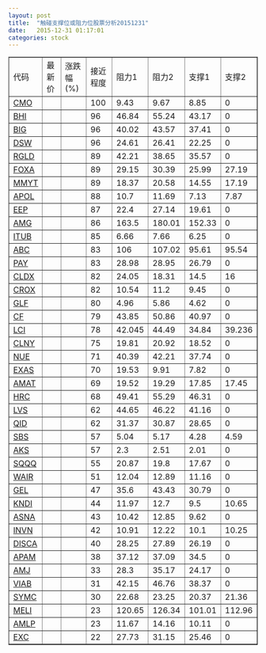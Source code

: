 ```yaml
---
layout: post
title:  "触碰支撑位或阻力位股票分析20151231"
date:   2015-12-31 01:17:01
categories: stock
---
```

<script type="text/javascript">
var stockList = []
stockList.push('gb_cmo');
stockList.push('gb_bhi');
stockList.push('gb_big');
stockList.push('gb_dsw');
stockList.push('gb_rgld');
stockList.push('gb_foxa');
stockList.push('gb_mmyt');
stockList.push('gb_apol');
stockList.push('gb_eep');
stockList.push('gb_amg');
stockList.push('gb_itub');
stockList.push('gb_abc');
stockList.push('gb_pay');
stockList.push('gb_cldx');
stockList.push('gb_crox');
stockList.push('gb_glf');
stockList.push('gb_cf');
stockList.push('gb_lci');
stockList.push('gb_clny');
stockList.push('gb_nue');
stockList.push('gb_exas');
stockList.push('gb_amat');
stockList.push('gb_hrc');
stockList.push('gb_lvs');
stockList.push('gb_qid');
stockList.push('gb_sbs');
stockList.push('gb_aks');
stockList.push('gb_sqqq');
stockList.push('gb_wair');
stockList.push('gb_gel');
stockList.push('gb_kndi');
stockList.push('gb_asna');
stockList.push('gb_invn');
stockList.push('gb_disca');
stockList.push('gb_apam');
stockList.push('gb_amj');
stockList.push('gb_viab');
stockList.push('gb_symc');
stockList.push('gb_meli');
stockList.push('gb_amlp');
stockList.push('gb_exc');
</script>
<table border="1">
 <tr>
 <td>代码</td>
 <td>最新价</td>
 <td>涨跌幅(%)</td>
 <td>接近程度</td>
 <td>阻力1</td>
 <td>阻力2</td>
 <td>支撑1</td>
 <td>支撑2</td>
</tr>
  <tr id="cmo" class="green">
  <td><a href="http://stock.finance.sina.com.cn/usstock/quotes/CMO.html" target="_blank">CMO</a></td><td></td><td></td><td>100</td><td>9.43</td><td>9.67</td><td>8.85</td><td>0</td></tr>
  <tr id="bhi" class="red">
  <td><a href="http://stock.finance.sina.com.cn/usstock/quotes/BHI.html" target="_blank">BHI</a></td><td></td><td></td><td>96</td><td>46.84</td><td>55.24</td><td>43.17</td><td>0</td></tr>
  <tr id="big" class="red">
  <td><a href="http://stock.finance.sina.com.cn/usstock/quotes/BIG.html" target="_blank">BIG</a></td><td></td><td></td><td>96</td><td>40.02</td><td>43.57</td><td>37.41</td><td>0</td></tr>
  <tr id="dsw" class="red">
  <td><a href="http://stock.finance.sina.com.cn/usstock/quotes/DSW.html" target="_blank">DSW</a></td><td></td><td></td><td>96</td><td>24.61</td><td>26.41</td><td>22.25</td><td>0</td></tr>
  <tr id="rgld" class="green">
  <td><a href="http://stock.finance.sina.com.cn/usstock/quotes/RGLD.html" target="_blank">RGLD</a></td><td></td><td></td><td>89</td><td>42.21</td><td>38.65</td><td>35.57</td><td>0</td></tr>
  <tr id="foxa" class="green">
  <td><a href="http://stock.finance.sina.com.cn/usstock/quotes/FOXA.html" target="_blank">FOXA</a></td><td></td><td></td><td>89</td><td>29.15</td><td>30.39</td><td>25.99</td><td>27.19</td></tr>
  <tr id="mmyt" class="green">
  <td><a href="http://stock.finance.sina.com.cn/usstock/quotes/MMYT.html" target="_blank">MMYT</a></td><td></td><td></td><td>89</td><td>18.37</td><td>20.58</td><td>14.55</td><td>17.19</td></tr>
  <tr id="apol" class="green">
  <td><a href="http://stock.finance.sina.com.cn/usstock/quotes/APOL.html" target="_blank">APOL</a></td><td></td><td></td><td>88</td><td>10.7</td><td>11.69</td><td>7.13</td><td>7.87</td></tr>
  <tr id="eep" class="red">
  <td><a href="http://stock.finance.sina.com.cn/usstock/quotes/EEP.html" target="_blank">EEP</a></td><td></td><td></td><td>87</td><td>22.4</td><td>27.14</td><td>19.61</td><td>0</td></tr>
  <tr id="amg" class="red">
  <td><a href="http://stock.finance.sina.com.cn/usstock/quotes/AMG.html" target="_blank">AMG</a></td><td></td><td></td><td>86</td><td>163.5</td><td>180.01</td><td>152.33</td><td>0</td></tr>
  <tr id="itub" class="red">
  <td><a href="http://stock.finance.sina.com.cn/usstock/quotes/ITUB.html" target="_blank">ITUB</a></td><td></td><td></td><td>85</td><td>6.66</td><td>7.66</td><td>6.25</td><td>0</td></tr>
  <tr id="abc" class="red">
  <td><a href="http://stock.finance.sina.com.cn/usstock/quotes/ABC.html" target="_blank">ABC</a></td><td></td><td></td><td>83</td><td>106</td><td>107.02</td><td>95.61</td><td>95.54</td></tr>
  <tr id="pay" class="red">
  <td><a href="http://stock.finance.sina.com.cn/usstock/quotes/PAY.html" target="_blank">PAY</a></td><td></td><td></td><td>83</td><td>28.98</td><td>28.95</td><td>26.79</td><td>0</td></tr>
  <tr id="cldx" class="green">
  <td><a href="http://stock.finance.sina.com.cn/usstock/quotes/CLDX.html" target="_blank">CLDX</a></td><td></td><td></td><td>82</td><td>24.05</td><td>18.31</td><td>14.5</td><td>16</td></tr>
  <tr id="crox" class="red">
  <td><a href="http://stock.finance.sina.com.cn/usstock/quotes/CROX.html" target="_blank">CROX</a></td><td></td><td></td><td>82</td><td>10.54</td><td>11.2</td><td>9.45</td><td>0</td></tr>
  <tr id="glf" class="red">
  <td><a href="http://stock.finance.sina.com.cn/usstock/quotes/GLF.html" target="_blank">GLF</a></td><td></td><td></td><td>80</td><td>4.96</td><td>5.86</td><td>4.62</td><td>0</td></tr>
  <tr id="cf" class="green">
  <td><a href="http://stock.finance.sina.com.cn/usstock/quotes/CF.html" target="_blank">CF</a></td><td></td><td></td><td>79</td><td>43.85</td><td>50.86</td><td>40.97</td><td>0</td></tr>
  <tr id="lci" class="red">
  <td><a href="http://stock.finance.sina.com.cn/usstock/quotes/LCI.html" target="_blank">LCI</a></td><td></td><td></td><td>78</td><td>42.045</td><td>44.49</td><td>34.84</td><td>39.236</td></tr>
  <tr id="clny" class="red">
  <td><a href="http://stock.finance.sina.com.cn/usstock/quotes/CLNY.html" target="_blank">CLNY</a></td><td></td><td></td><td>75</td><td>19.81</td><td>20.92</td><td>18.52</td><td>0</td></tr>
  <tr id="nue" class="red">
  <td><a href="http://stock.finance.sina.com.cn/usstock/quotes/NUE.html" target="_blank">NUE</a></td><td></td><td></td><td>71</td><td>40.39</td><td>42.21</td><td>37.74</td><td>0</td></tr>
  <tr id="exas" class="red">
  <td><a href="http://stock.finance.sina.com.cn/usstock/quotes/EXAS.html" target="_blank">EXAS</a></td><td></td><td></td><td>70</td><td>19.53</td><td>9.91</td><td>7.82</td><td>0</td></tr>
  <tr id="amat" class="red">
  <td><a href="http://stock.finance.sina.com.cn/usstock/quotes/AMAT.html" target="_blank">AMAT</a></td><td></td><td></td><td>69</td><td>19.52</td><td>19.29</td><td>17.85</td><td>17.45</td></tr>
  <tr id="hrc" class="red">
  <td><a href="http://stock.finance.sina.com.cn/usstock/quotes/HRC.html" target="_blank">HRC</a></td><td></td><td></td><td>68</td><td>49.41</td><td>55.29</td><td>46.31</td><td>0</td></tr>
  <tr id="lvs" class="red">
  <td><a href="http://stock.finance.sina.com.cn/usstock/quotes/LVS.html" target="_blank">LVS</a></td><td></td><td></td><td>62</td><td>44.65</td><td>46.22</td><td>41.16</td><td>0</td></tr>
  <tr id="qid" class="green">
  <td><a href="http://stock.finance.sina.com.cn/usstock/quotes/QID.html" target="_blank">QID</a></td><td></td><td></td><td>62</td><td>31.37</td><td>30.87</td><td>28.65</td><td>0</td></tr>
  <tr id="sbs" class="green">
  <td><a href="http://stock.finance.sina.com.cn/usstock/quotes/SBS.html" target="_blank">SBS</a></td><td></td><td></td><td>57</td><td>5.04</td><td>5.17</td><td>4.28</td><td>4.59</td></tr>
  <tr id="aks" class="red">
  <td><a href="http://stock.finance.sina.com.cn/usstock/quotes/AKS.html" target="_blank">AKS</a></td><td></td><td></td><td>57</td><td>2.3</td><td>2.51</td><td>2.01</td><td>0</td></tr>
  <tr id="sqqq" class="green">
  <td><a href="http://stock.finance.sina.com.cn/usstock/quotes/SQQQ.html" target="_blank">SQQQ</a></td><td></td><td></td><td>55</td><td>20.87</td><td>19.8</td><td>17.67</td><td>0</td></tr>
  <tr id="wair" class="red">
  <td><a href="http://stock.finance.sina.com.cn/usstock/quotes/WAIR.html" target="_blank">WAIR</a></td><td></td><td></td><td>51</td><td>12.04</td><td>12.89</td><td>11.16</td><td>0</td></tr>
  <tr id="gel" class="red">
  <td><a href="http://stock.finance.sina.com.cn/usstock/quotes/GEL.html" target="_blank">GEL</a></td><td></td><td></td><td>47</td><td>35.6</td><td>43.43</td><td>30.79</td><td>0</td></tr>
  <tr id="kndi" class="green">
  <td><a href="http://stock.finance.sina.com.cn/usstock/quotes/KNDI.html" target="_blank">KNDI</a></td><td></td><td></td><td>44</td><td>11.97</td><td>12.7</td><td>9.5</td><td>10.65</td></tr>
  <tr id="asna" class="red">
  <td><a href="http://stock.finance.sina.com.cn/usstock/quotes/ASNA.html" target="_blank">ASNA</a></td><td></td><td></td><td>43</td><td>10.42</td><td>12.85</td><td>9.62</td><td>0</td></tr>
  <tr id="invn" class="green">
  <td><a href="http://stock.finance.sina.com.cn/usstock/quotes/INVN.html" target="_blank">INVN</a></td><td></td><td></td><td>42</td><td>10.91</td><td>12.22</td><td>10.1</td><td>10.25</td></tr>
  <tr id="disca" class="green">
  <td><a href="http://stock.finance.sina.com.cn/usstock/quotes/DISCA.html" target="_blank">DISCA</a></td><td></td><td></td><td>40</td><td>28.25</td><td>27.89</td><td>26.19</td><td>0</td></tr>
  <tr id="apam" class="red">
  <td><a href="http://stock.finance.sina.com.cn/usstock/quotes/APAM.html" target="_blank">APAM</a></td><td></td><td></td><td>38</td><td>37.12</td><td>37.09</td><td>34.5</td><td>0</td></tr>
  <tr id="amj" class="red">
  <td><a href="http://stock.finance.sina.com.cn/usstock/quotes/AMJ.html" target="_blank">AMJ</a></td><td></td><td></td><td>33</td><td>28.3</td><td>35.17</td><td>24.17</td><td>0</td></tr>
  <tr id="viab" class="red">
  <td><a href="http://stock.finance.sina.com.cn/usstock/quotes/VIAB.html" target="_blank">VIAB</a></td><td></td><td></td><td>31</td><td>42.15</td><td>46.76</td><td>38.37</td><td>0</td></tr>
  <tr id="symc" class="green">
  <td><a href="http://stock.finance.sina.com.cn/usstock/quotes/SYMC.html" target="_blank">SYMC</a></td><td></td><td></td><td>30</td><td>22.68</td><td>23.25</td><td>20.37</td><td>21.36</td></tr>
  <tr id="meli" class="green">
  <td><a href="http://stock.finance.sina.com.cn/usstock/quotes/MELI.html" target="_blank">MELI</a></td><td></td><td></td><td>23</td><td>120.65</td><td>126.34</td><td>101.01</td><td>112.96</td></tr>
  <tr id="amlp" class="red">
  <td><a href="http://stock.finance.sina.com.cn/usstock/quotes/AMLP.html" target="_blank">AMLP</a></td><td></td><td></td><td>23</td><td>11.67</td><td>14.16</td><td>10.11</td><td>0</td></tr>
  <tr id="exc" class="red">
  <td><a href="http://stock.finance.sina.com.cn/usstock/quotes/EXC.html" target="_blank">EXC</a></td><td></td><td></td><td>22</td><td>27.73</td><td>31.15</td><td>25.46</td><td>0</td></tr>
</table>
